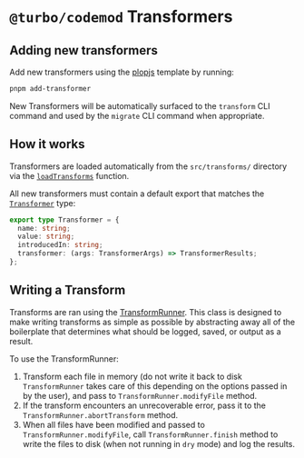 # `@turbo/codemod` Transformers

## Adding new transformers

Add new transformers using the [plopjs](https://github.com/plopjs/plop) template by running:

```bash
pnpm add-transformer
```

New Transformers will be automatically surfaced to the `transform` CLI command and used by the `migrate` CLI command when appropriate.

## How it works

Transformers are loaded automatically from the `src/transforms/` directory via the [`loadTransforms`](../utils/loadTransformers.ts) function.

All new transformers must contain a default export that matches the [`Transformer`](../types.ts) type:

```ts
export type Transformer = {
  name: string;
  value: string;
  introducedIn: string;
  transformer: (args: TransformerArgs) => TransformerResults;
};
```

## Writing a Transform

Transforms are ran using the [TransformRunner](../runner/Runner.ts). This class is designed to make writing transforms as simple as possible by abstracting away all of the boilerplate that determines what should be logged, saved, or output as a result.

To use the TransformRunner:

1. Transform each file in memory (do not write it back to disk `TransformRunner` takes care of this depending on the options passed in by the user), and pass to `TransformRunner.modifyFile` method.
2. If the transform encounters an unrecoverable error, pass it to the `TransformRunner.abortTransform` method.
3. When all files have been modified and passed to `TransformRunner.modifyFile`, call `TransformRunner.finish` method to write the files to disk (when not running in `dry` mode) and log the results.


